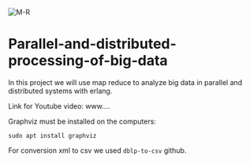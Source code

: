 ![M-R](https://user-images.githubusercontent.com/62119972/128590576-f5e8bb49-d291-4580-bd0d-bec1258d74a0.png)

# Parallel-and-distributed-processing-of-big-data

In this project we will use map reduce to analyze big data in parallel and distributed systems with erlang.

Link for Youtube video: www....

Graphviz must be installed on the computers:

```sudo apt install graphviz ```

For conversion xml to csv we used ```dblp-to-csv``` github.
